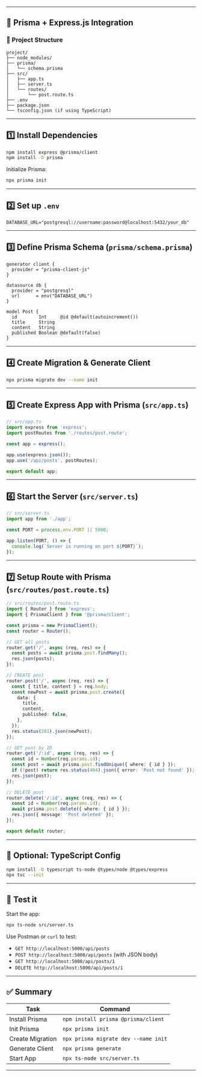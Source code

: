 
---

## 🔗 Prisma + Express.js Integration

### 📁 Project Structure

```
project/
├── node_modules/
├── prisma/
│   └── schema.prisma
├── src/
│   ├── app.ts
│   ├── server.ts
│   └── routes/
│       └── post.route.ts
├── .env
├── package.json
└── tsconfig.json (if using TypeScript)
```

---

## 1️⃣ Install Dependencies

```bash
npm install express @prisma/client
npm install -D prisma
```

Initialize Prisma:

```bash
npx prisma init
```

---

## 2️⃣ Set up `.env`

```env
DATABASE_URL="postgresql://username:password@localhost:5432/your_db"
```

---

## 3️⃣ Define Prisma Schema (`prisma/schema.prisma`)

```prisma
generator client {
  provider = "prisma-client-js"
}

datasource db {
  provider = "postgresql"
  url      = env("DATABASE_URL")
}

model Post {
  id        Int     @id @default(autoincrement())
  title     String
  content   String
  published Boolean @default(false)
}
```

---

## 4️⃣ Create Migration & Generate Client

```bash
npx prisma migrate dev --name init
```

---

## 5️⃣ Create Express App with Prisma (`src/app.ts`)

```ts
// src/app.ts
import express from 'express';
import postRoutes from './routes/post.route';

const app = express();

app.use(express.json());
app.use('/api/posts', postRoutes);

export default app;
```

---

## 6️⃣ Start the Server (`src/server.ts`)

```ts
// src/server.ts
import app from './app';

const PORT = process.env.PORT || 5000;

app.listen(PORT, () => {
  console.log(`Server is running on port ${PORT}`);
});
```

---

## 7️⃣ Setup Route with Prisma (`src/routes/post.route.ts`)

```ts
// src/routes/post.route.ts
import { Router } from 'express';
import { PrismaClient } from '@prisma/client';

const prisma = new PrismaClient();
const router = Router();

// GET all posts
router.get('/', async (req, res) => {
  const posts = await prisma.post.findMany();
  res.json(posts);
});

// CREATE post
router.post('/', async (req, res) => {
  const { title, content } = req.body;
  const newPost = await prisma.post.create({
    data: {
      title,
      content,
      published: false,
    },
  });
  res.status(201).json(newPost);
});

// GET post by ID
router.get('/:id', async (req, res) => {
  const id = Number(req.params.id);
  const post = await prisma.post.findUnique({ where: { id } });
  if (!post) return res.status(404).json({ error: 'Post not found' });
  res.json(post);
});

// DELETE post
router.delete('/:id', async (req, res) => {
  const id = Number(req.params.id);
  await prisma.post.delete({ where: { id } });
  res.json({ message: 'Post deleted' });
});

export default router;
```

---

## 🔁 Optional: TypeScript Config

```bash
npm install -D typescript ts-node @types/node @types/express
npx tsc --init
```

---

## 🧪 Test it

Start the app:
```bash
npx ts-node src/server.ts
```

Use Postman or `curl` to test:

- `GET http://localhost:5000/api/posts`
- `POST http://localhost:5000/api/posts` (with JSON body)
- `GET http://localhost:5000/api/posts/1`
- `DELETE http://localhost:5000/api/posts/1`

---

## ✅ Summary

| Task | Command |
|------|---------|
| Install Prisma | `npm install prisma @prisma/client` |
| Init Prisma | `npx prisma init` |
| Create Migration | `npx prisma migrate dev --name init` |
| Generate Client | `npx prisma generate` |
| Start App | `npx ts-node src/server.ts` |

---
